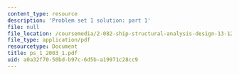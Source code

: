 ```yaml
---
content_type: resource
description: 'Problem set 1 solution: part 1'
file: null
file_location: /coursemedia/2-082-ship-structural-analysis-design-13-122-spring-2003/a0a32f7050bdb97c6d5ba19971c28cc9_ps_1_2003_1.pdf
file_type: application/pdf
resourcetype: Document
title: ps_1_2003_1.pdf
uid: a0a32f70-50bd-b97c-6d5b-a19971c28cc9
---
```

